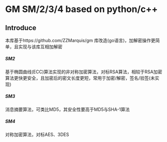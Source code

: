 # GM SM/2/3/4 based on python/c++

## Introduce

本库基于https://github.com/ZZMarquis/gm 库改造(go语言)，加解密操作更简单，且实现与该库互相加解密

##### SM2

基于椭圆曲线(ECC)算法实现的非对称加密算法，对标RSA算法，相较于RSA加密算法更快更安全，且加密后的密文长度更短，常用于加密/解密，签名/验签(未实现)

##### SM3

消息摘要算法，可类比MD5，其安全性要高于MD5与SHA-1算法

##### SM4

对称加密算法，对标AES、3DES

